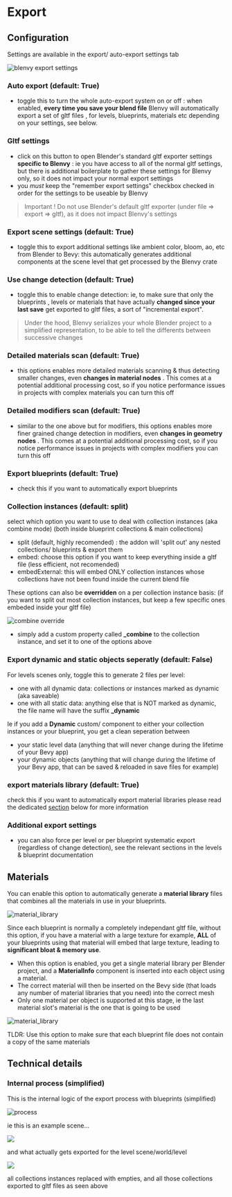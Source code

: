 # Export

## Configuration

Settings are available in the export/ auto-export settings tab

![blenvy export settings](./docs/blenvy_configuration_export.png)


### Auto export (default: True)

- toggle this to turn the whole auto-export system on or off : 
 when enabled, **every time you save your blend file** Blenvy will automatically export a set of gltf files , for levels, blueprints, materials etc depending on your settings, see below.

### Gltf settings

- click on this button to open Blender's standard gltf exporter settings **specific to Blenvy** : ie you have access to all of the normal gltf settings, but there is additional boilerplate
to gather these settings for Blenvy only, so it does not impact your normal export settings
- you *must* keep the "remember export settings" checkbox checked in order for the settings to be useable by Blenvy

> Important ! Do not use Blender's default gltf exporter (under file => export => gltf), as it does not impact Blenvy's settings

### Export scene settings (default: True)

- toggle this to export additional settings like ambient color, bloom, ao, etc from Blender to Bevy: this automatically generates additional components at the scene level that get processed by the Blenvy crate

### Use change detection (default: True)

- toggle this to enable change detection: ie, to make sure that only the blueprints , levels or materials that have actually **changed since your last save** get exported to gltf files, a sort of "incremental export".

> Under the hood, Blenvy serializes your whole Blender project to a simplified representation, to be able to tell the differents between successive changes

### Detailed materials scan (default: True)

- this options enables more detailed materials scanning & thus detecting smaller changes, even **changes in material nodes** . This comes at a potential additional processing cost, so if you notice performance issues in projects with complex materials
you can turn this off

### Detailed modifiers scan (default: True)

- similar to the one above but for modifiers, this options enables more finer grained change detection in modifiers, even **changes in geometry nodes** . This comes at a potential additional processing cost, so if you notice performance issues in projects with complex modifiers
you can turn this off

### Export blueprints (default: True)

- check this if you want to automatically export blueprints 

### Collection instances (default: split)

select which option you want to use to deal with collection instances (aka combine mode) (both inside blueprint collections & main collections)

  * split (default, highly recomended) : the addon will 'split out' any nested collections/ blueprints & export them
  * embed: choose this option if you want to keep everything inside a gltf file (less efficient, not recomended)
  * embedExternal: this will embed ONLY collection instances whose collections have not been found inside the current blend file

  These options can also be **overridden** on a per collection instance basis: (if you want to split out most collection instances, but keep a few specific ones embeded
  inside your gltf file)
      
  ![combine override](./docs/combine_override.png) 

  - simply add a custom property called **_combine** to the collection instance, and set it to one of the options above

### Export dynamic and static objects seperatly (default: False)
 

For levels scenes only, toggle this to generate 2 files per level: 

  - one with all dynamic data: collections or instances marked as dynamic (aka saveable)
  - one with all static data: anything else that is NOT marked as dynamic, the file name will have the suffix **_dynamic**

  Ie if you add a **Dynamic** custom/ component to either your collection instances or your blueprint, you get a clean seperation between 

  - your static level data (anything that will never change during the lifetime of your Bevy app)
  - your dynamic objects (anything that will change during the lifetime of your Bevy app, that can be saved & reloaded in save files for example)

### export materials library (default: True)

check this if you want to automatically export material libraries 
please read the dedicated [section](./README-export.md#materials) below for more information

### Additional export settings

- you can also force per level or per blueprint systematic export (regardless of change detection), see the relevant sections in the levels & blueprint documentation


## Materials

You can enable this option to automatically generate a **material library** files that combines all the materials in use in your blueprints.

![material_library](./docs/blender_addon_materials2.png)

Since each blueprint is normally a completely independant gltf file, without this option, if you have a material with a large texture for example, 
**ALL** of your blueprints using that material will embed that large texture, leading to **significant bloat & memory use**.

- When this option is enabled, you get a single material library per Blender project, and a **MaterialInfo** component is inserted into each object using a material.
- The correct material will then be inserted on the Bevy side (that loads any number of material libraries that you need) into the correct mesh
- Only one material per object is supported at this stage, ie the last material slot's material is the one that is going to be used

![material_library](./docs/blender_addon_materials.png)

TLDR: Use this option to make sure that each blueprint file does not contain a copy of the same materials 


## Technical details

### Internal process (simplified)

This is the internal logic of the export process with blueprints (simplified)

![process](./docs/process.svg)

ie this is an example scene...

![](./docs/workflow_original.jpg)

and what actually gets exported for the level scene/world/level

![](./docs/workflow_empties.jpg)

all collections instances replaced with empties, and all those collections exported to gltf files as seen above